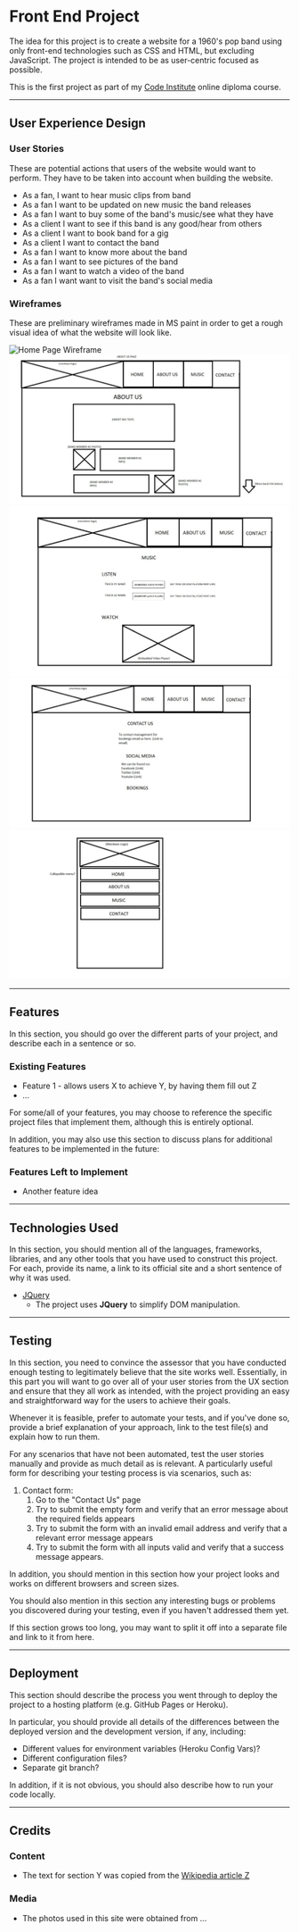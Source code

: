 # Front End Project

The idea for this project is to create a website for a 1960's pop band using only front-end technologies such as CSS and HTML, but excluding JavaScript. The project is intended to be as user-centric focused as possible.

This is the first project as part of my [Code Institute](https://codeinstitute.net/) online diploma course.

---

## User Experience Design

### User Stories

These are potential actions that users of the website would want to perform. They have to be taken into account when building the website.

* As a fan, I want to hear music clips from band 
* As a fan I want to be updated on new music the band releases
* As a fan I want to buy some of the band's music/see what they have
* As a client I want to see if this band is any good/hear from others
* As a client I want to book band for a gig
* As a client I want to contact the band 
* As a fan I want to know more about the band
* As a fan I want to see pictures of the band
* As a fan I want to watch a video of the band
* As a fan I want want to visit the band's social media

### Wireframes
 
These are preliminary wireframes made in MS paint in order to get a rough visual idea of what the website will look like.

![Home Page Wireframe](assets/wireframes/homepage_wireframe.jpg "Home Page Wireframe")
![About Page Wireframe](assets/wireframes/about_wireframe.jpg "About Page Wireframe")
![Music Page Wireframe](assets/wireframes/music_wireframe.jpg "Music Page Wireframe")
![Contact Page Wireframe](assets/wireframes/contact_wireframe.jpg "Contact Page Wireframe")
![Responsive Wireframe](assets/wireframes/responsive.jpg "Responsive Wireframe")



---

## Features

In this section, you should go over the different parts of your project, and describe each in a sentence or so.
 
### Existing Features
- Feature 1 - allows users X to achieve Y, by having them fill out Z
- ...

For some/all of your features, you may choose to reference the specific project files that implement them, although this is entirely optional.

In addition, you may also use this section to discuss plans for additional features to be implemented in the future:

### Features Left to Implement
- Another feature idea

---

## Technologies Used

In this section, you should mention all of the languages, frameworks, libraries, and any other tools that you have used to construct this project. For each, provide its name, a link to its official site and a short sentence of why it was used.

- [JQuery](https://jquery.com)
    - The project uses **JQuery** to simplify DOM manipulation.

---

## Testing

In this section, you need to convince the assessor that you have conducted enough testing to legitimately believe that the site works well. Essentially, in this part you will want to go over all of your user stories from the UX section and ensure that they all work as intended, with the project providing an easy and straightforward way for the users to achieve their goals.

Whenever it is feasible, prefer to automate your tests, and if you've done so, provide a brief explanation of your approach, link to the test file(s) and explain how to run them.

For any scenarios that have not been automated, test the user stories manually and provide as much detail as is relevant. A particularly useful form for describing your testing process is via scenarios, such as:

1. Contact form:
    1. Go to the "Contact Us" page
    2. Try to submit the empty form and verify that an error message about the required fields appears
    3. Try to submit the form with an invalid email address and verify that a relevant error message appears
    4. Try to submit the form with all inputs valid and verify that a success message appears.

In addition, you should mention in this section how your project looks and works on different browsers and screen sizes.

You should also mention in this section any interesting bugs or problems you discovered during your testing, even if you haven't addressed them yet.

If this section grows too long, you may want to split it off into a separate file and link to it from here.

---

## Deployment

This section should describe the process you went through to deploy the project to a hosting platform (e.g. GitHub Pages or Heroku).

In particular, you should provide all details of the differences between the deployed version and the development version, if any, including:
- Different values for environment variables (Heroku Config Vars)?
- Different configuration files?
- Separate git branch?

In addition, if it is not obvious, you should also describe how to run your code locally.

---

## Credits

### Content
- The text for section Y was copied from the [Wikipedia article Z](https://en.wikipedia.org/wiki/Z)

### Media
- The photos used in this site were obtained from ...